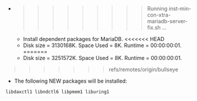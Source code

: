 * >>>>>>>>> Running inst-min-con-xtra-mariadb-server-fix.sh ...
  * Install dependent packages for MariaDB.
<<<<<<< HEAD
  * Disk size = 3130168K. Space Used = 8K. Runtime = 00:00:00:01.
=======
  * Disk size = 3251572K. Space Used = 8K. Runtime = 00:00:00:01.
>>>>>>> refs/remotes/origin/bullseye
  * The following NEW packages will be installed:
  ```bash
libdaxctl1 libndctl6 libpmem1 liburing1
  ```
